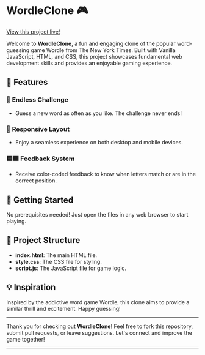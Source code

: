 # WordleClone 🎮

[View this project live!](#https://adjur.github.io/WordleClone/)

Welcome to **WordleClone**, a fun and engaging clone of the popular word-guessing game Wordle from The New York Times. Built with Vanilla JavaScript, HTML, and CSS, this project showcases fundamental web development skills and provides an enjoyable gaming experience.

## 🌟 Features

### 🔄 **Endless Challenge**
- Guess a new word as often as you like. The challenge never ends!

### 📱 **Responsive Layout**
- Enjoy a seamless experience on both desktop and mobile devices.

### 🟨🟩 **Feedback System**
- Receive color-coded feedback to know when letters match or are in the correct position.

## 🚀 Getting Started

No prerequisites needed! Just open the files in any web browser to start playing.

## 📂 Project Structure

- **index.html**: The main HTML file.
- **style.css**: The CSS file for styling.
- **script.js**: The JavaScript file for game logic.

## 💡 Inspiration

Inspired by the addictive word game Wordle, this clone aims to provide a similar thrill and excitement. Happy guessing!

---

Thank you for checking out **WordleClone**! Feel free to fork this repository, submit pull requests, or leave suggestions. Let's connect and improve the game together!

---
